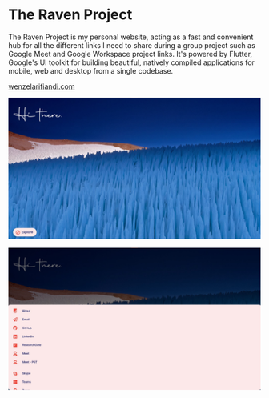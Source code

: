 # The Raven Project
The Raven Project is my personal website, acting as a fast and convenient hub for all the different links I need to share during a group project such as Google Meet and Google Workspace project links. It's powered by Flutter, Google's UI toolkit for building beautiful, natively compiled applications for mobile, web and desktop from a single codebase.

[wenzelarifiandi.com](https://wenzelarifiandi.com)

![Screenshots](images/FrontPage.jpg)

![Menu](images/Menu.jpg)
